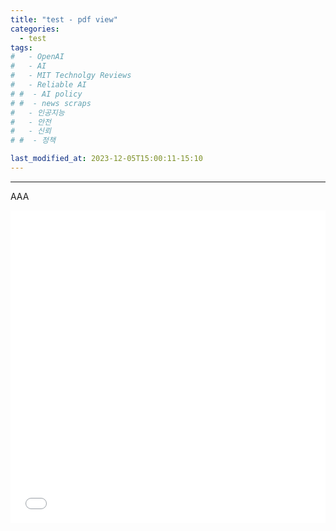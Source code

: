 ```yaml
---
title: "test - pdf view"
categories:
  - test
tags:
#   - OpenAI
#   - AI
#   - MIT Technolgy Reviews
#   - Reliable AI
# #  - AI policy
# #  - news scraps
#   - 인공지능
#   - 안전
#   - 신뢰
# #  - 정책

last_modified_at: 2023-12-05T15:00:11-15:10
---
```

_________________


AAA


<iframe src="/assets/제품안전관리 제도 설명자료 2023(제품출시후 중심)v3.7 - o.pdf" title="example" width="100%" height="500" frameborder="0"></iframe>

<object type="application/pdf" data="/assets/제품안전관리 제도 설명자료 2023(제품출시후 중심)v3.7 - o.pdf" width="100%" heigh="650"></object>

<embed type="application/pdf" scr="/assets/제품안전관리 제도 설명자료 2023(제품출시후 중심)v3.7 - o.pdf" width="100%" heigh="650">
